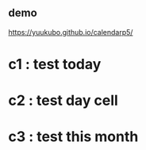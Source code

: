 ## demo  
https://yuukubo.github.io/calendarp5/  
  
# c1  : test today  
# c2  : test day cell  
# c3  : test this month  